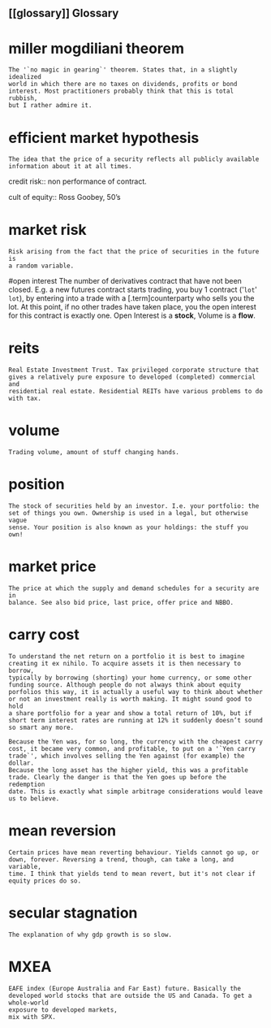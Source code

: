 [[glossary]]
Glossary
--------


# miller mogdiliani theorem
	The '`no magic in gearing`' theorem. States that, in a slightly idealized
	world in which there are no taxes on dividends, profits or bond
	interest. Most practitioners probably think that this is total rubbish,
	but I rather admire it.

# efficient market hypothesis
	The idea that the price of a security reflects all publicly available
	information about it at all times.

credit risk:: non performance of contract.

cult of equity:: Ross Goobey, 50’s

# market risk
	Risk arising from the fact that the price of securities in the future is
	a random variable.

#open interest
	The number of derivatives contract that have not been closed. E.g. a new
	futures contract starts trading, you buy 1 contract ('`lot`' `lot`), by entering
into a trade with a [.term]counterparty who sells you the lot. At this point,
	if no other trades have taken place, you the open interest for this
	contract is exactly one. Open Interest is a __stock__, Volume is a
	__flow__.

# reits
	Real Estate Investment Trust. Tax privileged corporate structure that
	gives a relatively pure exposure to developed (completed) commercial and
	residential real estate. Residential REITs have various problems to do
	with tax.

# volume
	Trading volume, amount of stuff changing hands.

# position
	The stock of securities held by an investor. I.e. your portfolio: the
	set of things you own. Ownership is used in a legal, but otherwise vague
	sense. Your position is also known as your holdings: the stuff you own!

# market price
	The price at which the supply and demand schedules for a security are in
	balance. See also bid price, last price, offer price and NBBO.


# carry cost
	To understand the net return on a portfolio it is best to imagine
	creating it ex nihilo. To acquire assets it is then necessary to borrow,
	typically by borrowing (shorting) your home currency, or some other
	funding source. Although people do not always think about equity
	porfolios this way, it is actually a useful way to think about whether
	or not an investment really is worth making. It might sound good to hold
	a share portfolio for a year and show a total return of 10%, but if
	short term interest rates are running at 12% it suddenly doesn’t sound
	so smart any more.

	Because the Yen was, for so long, the currency with the cheapest carry
	cost, it became very common, and profitable, to put on a '`Yen carry
	trade`', which involves selling the Yen against (for example) the dollar.
	Because the long asset has the higher yield, this was a profitable
	trade. Clearly the danger is that the Yen goes up before the redemption
	date. This is exactly what simple arbitrage considerations would leave
	us to believe.

# mean reversion
	Certain prices have mean reverting behaviour. Yields cannot go up, or
	down, forever. Reversing a trend, though, can take a long, and variable,
	time. I think that yields tend to mean revert, but it's not clear if equity prices do so.

# secular stagnation
	The explanation of why gdp growth is so slow.

# MXEA
	EAFE index (Europe Australia and Far East) future. Basically the developed world stocks that are outside the US and Canada. To get a whole-world 
	exposure to developed markets, 
	mix with SPX.
	
	
	